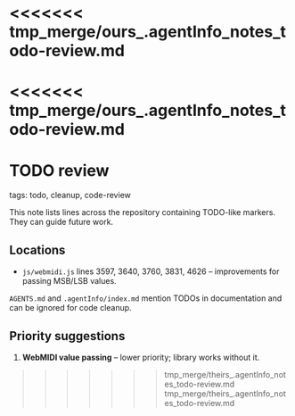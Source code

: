 <<<<<<< tmp_merge/ours_.agentInfo_notes_todo-review.md
=======
<<<<<<< tmp_merge/ours_.agentInfo_notes_todo-review.md
=======
# TODO review

tags: todo, cleanup, code-review

This note lists lines across the repository containing TODO-like markers. They can guide future work.

## Locations
- `js/webmidi.js` lines 3597, 3640, 3760, 3831, 4626 – improvements for passing MSB/LSB values.

`AGENTS.md` and `.agentInfo/index.md` mention TODOs in documentation and can be ignored for code cleanup.

## Priority suggestions
1. **WebMIDI value passing** – lower priority; library works without it.
>>>>>>> tmp_merge/theirs_.agentInfo_notes_todo-review.md
>>>>>>> tmp_merge/theirs_.agentInfo_notes_todo-review.md
